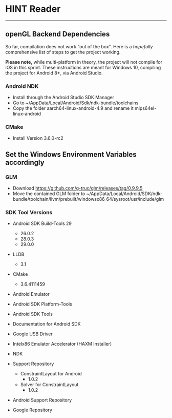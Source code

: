 # HINT Reader

***

## openGL Backend Dependencies

So far, compilation does not work "out of the box".
Here is a *hopefully* comprehensive list of steps to get the project working.

**Please note,** while multi-platform in theory, the project will not compile for iOS in this sprint.
These instructions are meant for Windows 10, compiling the project for Android 8+, via Android Studio.

### Android NDK

* Install through the Android Studio SDK Manager
* Go to ~/AppData/Local/Android/Sdk/ndk-bundle/toolchains
* Copy the folder aarch64-linux-android-4.9 and rename it mips64el-linux-android

### CMake

* Install Version 3.6.0-rc2

## Set the Windows Environment Variables accordingly

### GLM
* Download https://github.com/g-truc/glm/releases/tag/0.9.9.5
* Move the contained GLM folder to ~/AppData/Local/Android/SDK/ndk-bundle/toolchain/llvm/prebuilt/windowsx86_64/sysroot/usr/include/glm

### SDK Tool Versions

* Android SDK Build-Tools 29
  * 26.0.2
  * 28.0.3
  * 29.0.0
  
* LLDB
  * 3.1
  
* CMake
  * 3.6.4111459

* Android Emulator
* Android SDK Platform-Tools
* Android SDK Tools
* Documentation for Android SDK
* Google USB Driver
* Intelx86 Emulator Accelerator (HAXM Installer)
* NDK

* Support Repository
  * ConstraintLayout for Android
    * 1.0.2
  * Solver for ConstraintLayout
    * 1.0.2

* Android Support Repository
* Google Repository

